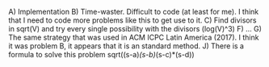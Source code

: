 A) Implementation
B) Time-waster. Difficult to code (at least for me). I think that I need to code more problems like this to get use to it.
C) Find divisors in sqrt(V) and try every single possibility with the divisors (log(V)^3)
F) ...
G) The same strategy that was used in ACM ICPC Latin America (2017). I think it was problem B, it appears that it is an standard method.
J) There is a formula to solve this problem sqrt((s-a)*(s-b)*(s-c)*(s-d))
